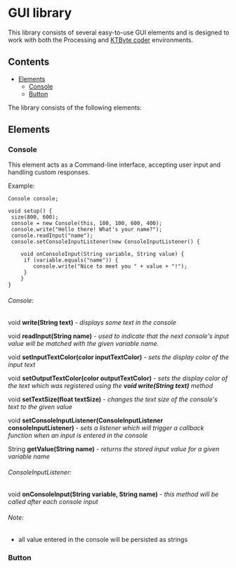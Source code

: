 # GUI library

This library consists of several easy-to-use GUI elements and is designed to work with both the Processing and [KTByte coder](https://www.ktbyte.com/coder) environments.

## Contents
  * [Elements](#elements)
     * [Console](#console)
     * [Button](#button)

The library consists of the following elements:

## <a name="#elements"></a> Elements

### <a name="#console"></a> Console

This element acts as a Command-line interface, accepting user input and handling custom responses. 

Example:
```
Console console;

void setup() {
 size(800, 600);
 console = new Console(this, 100, 100, 600, 400);
 console.write("Hello there! What's your name?");
 console.readInput("name");
 console.setConsoleInputListener(new ConsoleInputListener() {

    void onConsoleInput(String variable, String value) {
     if (variable.equals("name")) {
        console.write("Nice to meet you " + value + "!");
     }
    }
}
```

###### Console:

void **write(String text)** - *displays some text in the console*

void **readInput(String name)** - *used to indicate that the next console's input value will be matched with the given variable name.*

void **setInputTextColor(color inputTextColor)** - *sets the display color of the input text*

void **setOutputTextColor(color outputTextColor)** - *sets the display color of the text which was registered using the **void write(String text)** method*

void **setTextSize(float textSize)** - *changes the text size of the console's text to the given value*

void **setConsoleInputListener(ConsoleInputListener consoleInputListener)** - *sets a listener which will trigger a callback function when an input is entered in the console*

String **getValue(String name)** - *returns the stored input value for a given variable name*



###### ConsoleInputListener:

void **onConsoleInput(String variable, String name)** - *this method will be called after each console input*



###### Note:
- all value entered in the console will be persisted as strings
### <a name="#button"></a> Button
